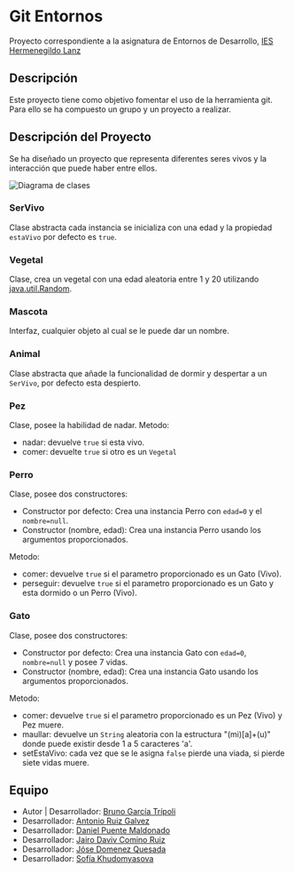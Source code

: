 # Git Entornos

Proyecto correspondiente a la asignatura de Entornos de Desarrollo, [IES Hermenegildo Lanz](https://www.ieshlanz.es/)

## Descripción

Este proyecto tiene como objetivo fomentar el uso de la herramienta git. 
Para ello se ha compuesto un grupo y un proyecto a realizar.

## Descripción del Proyecto

Se ha diseñado un proyecto que representa diferentes seres vivos y la interacción que puede haber entre ellos.

![Diagrama de clases](https://i.pinimg.com/564x/ba/af/43/baaf432a6588f35495259158b909e6bf.jpg)

### SerVivo

Clase abstracta cada instancia se inicializa con una edad y la propiedad `estaVivo` por defecto es `true`.

### Vegetal

Clase, crea un vegetal con una edad aleatoria entre 1 y 20 utilizando [java.util.Random](https://docs.oracle.com/javase/8/docs/api/java/util/Random.html).

### Mascota

Interfaz, cualquier objeto al cual se le puede dar un nombre.

### Animal

Clase abstracta que añade la funcionalidad de dormir y despertar a un `SerVivo`, por defecto esta despierto.

### Pez

Clase, posee la habilidad de nadar.
Metodo:
- nadar: devuelve `true` si esta vivo.
- comer: devuelte `true` si otro es un `Vegetal`

### Perro

Clase, posee dos constructores:
- Constructor por defecto: Crea una instancia Perro con `edad=0` y el `nombre=null`.
- Constructor (nombre, edad): Crea una instancia Perro usando los argumentos proporcionados.

Metodo: 
- comer: devuelve `true` si el parametro proporcionado es un Gato (Vivo).
- perseguir: devuelve `true` si el parametro proporcionado es un Gato y esta dormido o un Perro (Vivo).

### Gato

Clase, posee dos constructores:
- Constructor por defecto: Crea una instancia Gato con `edad=0`, `nombre=null` y posee 7 vidas.
- Constructor (nombre, edad): Crea una instancia Gato usando los argumentos proporcionados.

Metodo: 
- comer: devuelve `true` si el parametro proporcionado es un Pez (Vivo) y Pez muere.
- maullar: devuelve un `String` aleatoria con la estructura "(mi)[a]+(u)" donde puede existir desde 1 a 5 caracteres 'a'.
- setEstaVivo: cada vez que se le asigna `false` pierde una viada, si pierde siete vidas muere.

## Equipo

- Autor | Desarrollador: [Bruno García Trípoli](https://github.com/Brbcode)
- Desarrollador: [Antonio Ruiz Galvez](https://github.com/AntonioRG90)
- Desarrollador: [Daniel Puente Maldonado](https://github.com/Danielillo10)
- Desarrollador: [Jairo Daviv Comino Ruiz](https://github.com/jairocomino)
- Desarrollador: [Jóse Domenez Quesada](https://github.com/JDomene99)
- Desarrollador: [Sofía Khudomyasova](https://github.com/sofia1001)


